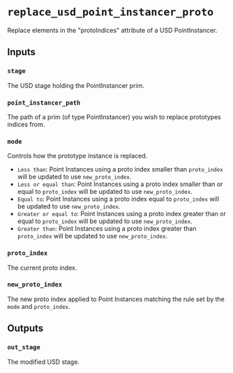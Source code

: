 # `replace_usd_point_instancer_proto`

Replace elements in the "protoIndices" attribute of a USD PointInstancer.

## Inputs

### `stage`

The USD stage holding the PointInstancer prim.

### `point_instancer_path`

The path of a prim (of type PointInstancer) you wish to replace prototypes indices from.

### `mode`

Controls how the prototype instance is replaced.
- `Less than`: Point Instances using a proto index smaller than `proto_index` will be updated to use `new_proto_index`.
- `Less or equal than`: Point Instances using a proto index smaller than or equal to `proto_index` will be updated to use `new_proto_index`.
- `Equal to`: Point Instances using a proto index equal to `proto_index` will be updated to use `new_proto_index`.
- `Greater or equal to`: Point Instances using a proto index greater than or equal to `proto_index` will be updated to use `new_proto_index`.
- `Greater than`: Point Instances using a proto index greater than `proto_index` will be updated to use `new_proto_index`.

### `proto_index`

The current proto index.

### `new_proto_index`

The new proto index applied to Point Instances matching the rule set by the `mode` and `proto_index`.

## Outputs

### `out_stage`

The modified USD stage.